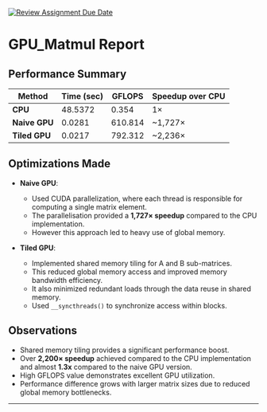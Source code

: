 [![Review Assignment Due Date](https://classroom.github.com/assets/deadline-readme-button-22041afd0340ce965d47ae6ef1cefeee28c7c493a6346c4f15d667ab976d596c.svg)](https://classroom.github.com/a/wvTvvz0E)

# GPU_Matmul Report

## Performance Summary

| Method        | Time (sec) | GFLOPS   | Speedup over CPU |
|---------------|------------|----------|------------------|
| **CPU**       | 48.5372    | 0.354    | 1×               |
| **Naive GPU** | 0.0281     | 610.814  | ~1,727×          |
| **Tiled GPU** | 0.0217     | 792.312  | ~2,236×          |

## Optimizations Made

- **Naive GPU**:
  - Used CUDA parallelization, where each thread is responsible for computing a single matrix element.
  - The parallelisation provided a **1,727× speedup** compared to the CPU implementation.
  - However this approach led to heavy use of global memory.

- **Tiled GPU**:
  - Implemented shared memory tiling for A and B sub-matrices.
  - This reduced global memory access and improved memory bandwidth efficiency.
  - It also minimized redundant loads through the data reuse in shared memory.
  - Used `__syncthreads()` to synchronize access within blocks.

## Observations

- Shared memory tiling provides a significant performance boost.
- Over **2,200× speedup** achieved compared to the CPU implementation and almost **1.3x** compared to the naive GPU version.
- High GFLOPS value demonstrates excellent GPU utilization.
- Performance difference grows with larger matrix sizes due to reduced global memory bottlenecks.

---
